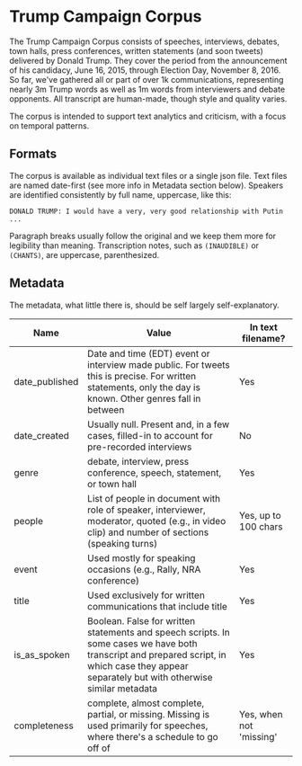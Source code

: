 # Trump Campaign Corpus

The Trump Campaign Corpus consists of speeches, interviews, debates, town halls, press conferences, written statements (and soon tweets) delivered by Donald Trump. They cover the period from the announcement of his candidacy, June 16, 2015, through Election Day, November 8, 2016. So far, we've gathered all or part of over 1k communications, representing nearly 3m Trump words as well as 1m words from interviewers and debate opponents. All transcript are human-made, though style and quality varies.

The corpus is intended to support text analytics and criticism, with a focus on temporal patterns.

## Formats

The corpus is available as individual text files or a single json file. Text files are named date-first (see more info in Metadata section below). Speakers are identified consistently by full name, uppercase, like this: 

```DONALD TRUMP: I would have a very, very good relationship with Putin ...```

Paragraph breaks usually follow the original and we keep them more for legibility than meaning. Transcription notes, such as `(INAUDIBLE)` or `(CHANTS)`, are uppercase, parenthesized. 

## Metadata

The metadata, what little there is, should be self largely self-explanatory. 

| Name | Value | In text filename? | 
| --- | --- | --- |
| date_published | Date and time (EDT) event or interview made public. For tweets this is precise. For written statements, only the day is known. Other genres fall in between | Yes |
| date_created | Usually null. Present and, in a few cases, filled-in to account for pre-recorded interviews | No |
| genre | debate, interview, press conference, speech, statement, or town hall | Yes |
| people | List of people in document with role of speaker, interviewer, moderator, quoted (e.g., in video clip) and number of sections (speaking turns) | Yes, up to 100 chars |
| event | Used mostly for speaking occasions (e.g., Rally, NRA conference) | Yes |
| title | Used exclusively for written communications that include title | Yes |
| is_as_spoken | Boolean. False for written statements and speech scripts. In some cases we have both transcript and prepared script, in which case they appear separately but with otherwise similar metadata | Yes |
| completeness | complete, almost complete, partial, or missing. Missing is used primarily for speeches, where there's a schedule to go off of | Yes, when not 'missing' |


